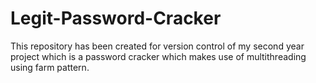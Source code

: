 # Legit-Password-Cracker

This repository has been created for version control of my second year project which is a password cracker which makes use of multithreading using farm pattern.
